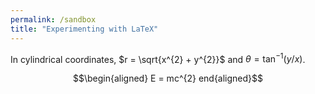 ```yaml
---
permalink: /sandbox
title: "Experimenting with LaTeX"
---
```


In cylindrical coordinates, $r = \sqrt{x^{2} + y^{2}}$ and $\theta = \tan^{-1}(y/x)$.

$$\begin{aligned}
    E = mc^{2}
end{aligned}$$